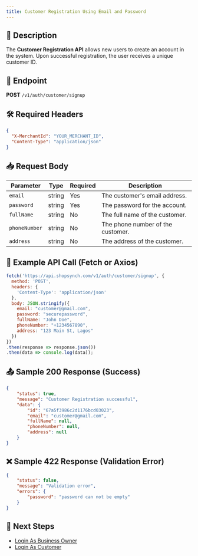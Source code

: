 ```yaml
---
title: Customer Registration Using Email and Password
---
```


## 📌 Description
The **Customer Registration API** allows new users to create an account in the system. Upon successful registration, the user receives a unique customer ID.

## 🔗 Endpoint
**POST** `/v1/auth/customer/signup`

## 🛠️ Required Headers
```json
{
  "X-MerchantId": "YOUR_MERCHANT_ID",
  "Content-Type": "application/json"
}
```

## 📥 Request Body
| Parameter      | Type   | Required | Description |
|---------------|--------|----------|-------------|
| `email`       | string | Yes      | The customer's email address. |
| `password`    | string | Yes      | The password for the account. |
| `fullName`    | string | No       | The full name of the customer. |
| `phoneNumber` | string | No       | The phone number of the customer. |
| `address`     | string | No       | The address of the customer. |

## 📡 Example API Call (Fetch or Axios)
```javascript
fetch('https://api.shopsynch.com/v1/auth/customer/signup', {
  method: 'POST',
  headers: {
    'Content-Type': 'application/json'
  },
  body: JSON.stringify({
    email: "customer@gmail.com",
    password: "securepassword",
    fullName: "John Doe",
    phoneNumber: "+1234567890",
    address: "123 Main St, Lagos"
  })
})
.then(response => response.json())
.then(data => console.log(data));
```

## 📤 Sample 200 Response (Success)
```json
{
    "status": true,
    "message": "Customer Registration successful",
    "data": {
        "id": "67a5f3986c2d1176bcd03023",
        "email": "customer@gmail.com",
        "fullName": null,
        "phoneNumber": null,
        "address": null
    }
}
```

## ❌ Sample 422 Response (Validation Error)
```json
{
    "status": false,
    "message": "Validation error",
    "errors": {
        "password": "password can not be empty"
    }
}
```

## 🔗 Next Steps
- [Login As Business Owner](../authentication/login-as-store-owner.md)
- [Login As Customer](../authentication/login-as-customer.md)
